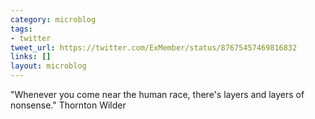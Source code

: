 ```yaml
---
category: microblog
tags:
- twitter
tweet_url: https://twitter.com/ExMember/status/87675457469816832
links: []
layout: microblog
---
```

"Whenever you come near the human race, there's layers and layers of nonsense." Thornton Wilder
